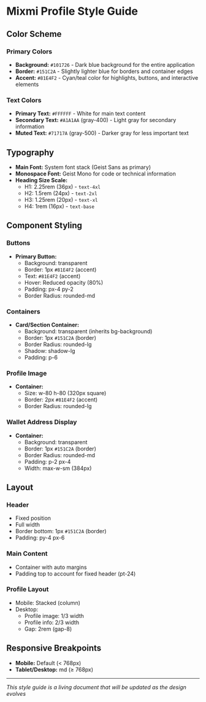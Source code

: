 # Mixmi Profile Style Guide

## Color Scheme

### Primary Colors
- **Background:** `#101726` - Dark blue background for the entire application
- **Border:** `#151C2A` - Slightly lighter blue for borders and container edges
- **Accent:** `#81E4F2` - Cyan/teal color for highlights, buttons, and interactive elements

### Text Colors
- **Primary Text:** `#FFFFFF` - White for main text content
- **Secondary Text:** `#A1A1AA` (gray-400) - Light gray for secondary information
- **Muted Text:** `#71717A` (gray-500) - Darker gray for less important text

## Typography

- **Main Font:** System font stack (Geist Sans as primary)
- **Monospace Font:** Geist Mono for code or technical information
- **Heading Size Scale:**
  - H1: 2.25rem (36px) - `text-4xl`
  - H2: 1.5rem (24px) - `text-2xl`
  - H3: 1.25rem (20px) - `text-xl`
  - H4: 1rem (16px) - `text-base`

## Component Styling

### Buttons
- **Primary Button:** 
  - Background: transparent
  - Border: 1px `#81E4F2` (accent)
  - Text: `#81E4F2` (accent)
  - Hover: Reduced opacity (80%)
  - Padding: px-4 py-2
  - Border Radius: rounded-md

### Containers
- **Card/Section Container:**
  - Background: transparent (inherits bg-background)
  - Border: 1px `#151C2A` (border)
  - Border Radius: rounded-lg
  - Shadow: shadow-lg
  - Padding: p-6

### Profile Image
- **Container:**
  - Size: w-80 h-80 (320px square)
  - Border: 2px `#81E4F2` (accent)
  - Border Radius: rounded-lg

### Wallet Address Display
- **Container:**
  - Background: transparent
  - Border: 1px `#151C2A` (border)
  - Border Radius: rounded-md
  - Padding: p-2 px-4
  - Width: max-w-sm (384px)

## Layout

### Header
- Fixed position
- Full width
- Border bottom: 1px `#151C2A` (border)
- Padding: py-4 px-6

### Main Content
- Container with auto margins
- Padding top to account for fixed header (pt-24)

### Profile Layout
- Mobile: Stacked (column)
- Desktop: 
  - Profile image: 1/3 width
  - Profile info: 2/3 width
  - Gap: 2rem (gap-8)

## Responsive Breakpoints

- **Mobile:** Default (< 768px)
- **Tablet/Desktop:** md (≥ 768px)

---

*This style guide is a living document that will be updated as the design evolves* 